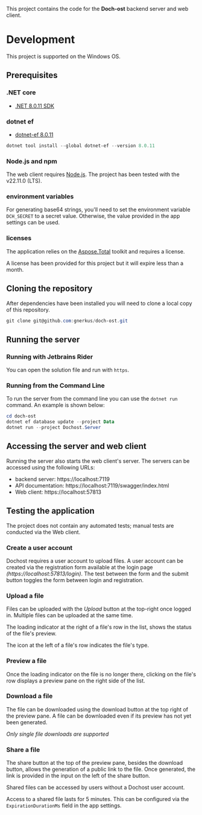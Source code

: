 ﻿This project contains the code for the **Doch-ost** backend server and web client.

# Development

This project is supported on the Windows OS.

## Prerequisites
### .NET core
- [.NET 8.0.11 SDK](https://versionsof.net/core/8.0/8.0.11/)
### dotnet ef
- [dotnet-ef 8.0.11](https://www.nuget.org/packages/dotnet-ef/8.0.11)
```powershell
dotnet tool install --global dotnet-ef --version 8.0.11
```
### Node.js and npm
The web client requires [Node.js](https://nodejs.org/en/download/package-manager). The project
has been tested with the v22.11.0 (LTS).

### environment variables
For generating base64 strings, you'll need to set the environment variable `DCH_SECRET` to a 
secret value. Otherwise, the value provided in the app settings can be used.

### licenses
The application relies on the [Aspose.Total](https://www.nuget.org/packages/Aspose.Total) 
toolkit and requires a license.

A license has been provided for this project but it will expire less than a month.

## Cloning the repository
After dependencies have been installed you will need to clone a local copy of this repository.

```powershell
git clone git@github.com:gnerkus/doch-ost.git
```

## Running the server
### Running with Jetbrains Rider
You can open the solution file and run with `https`.

### Running from the Command Line
To run the server from the command line you can use the `dotnet run` command. An example is 
shown below:
```powershell
cd doch-ost
dotnet ef database update --project Data
dotnet run --project Dochost.Server
```

## Accessing the server and web client
Running the server also starts the web client's server. The servers can be accessed using the 
following URLs:
- backend server: https://localhost:7119
- API documentation: https://localhost:7119/swagger/index.html
- Web client: https://localhost:57813

## Testing the application
The project does not contain any automated tests; manual tests are conducted via the Web client.

### Create a user account
Dochost requires a user account to upload files. A user account can be created via the 
registration form available at the login page _(https://localhost:57813/login)_. The test 
between the form and the submit button toggles the form between login and registration.

### Upload a file
Files can be uploaded with the _Upload_ button at the top-right once logged in. Multiple files 
can be uploaded at the same time.

The loading indicator at the right of a file's row in the list, shows the status of the file's 
preview.

The icon at the left of a file's row indicates the file's type.

### Preview a file
Once the loading indicator on the file is no longer there, clicking on the file's row displays 
a preview pane on the right side of the list.

### Download a file
The file can be downloaded using the download button at the top right of the preview pane. A 
file can be downloaded even if its preview has not yet been generated.

_Only single file downloads are supported_

### Share a file
The share button at the top of the preview pane, besides the download button, allows the 
generation of a public link to the file. Once generated, the link is provided in the input on 
the left of the share button.

Shared files can be accessed by users without a Dochost user account.

Access to a shared file lasts for 5 minutes. This can be configured via the 
`ExpirationDurationMs` field in the app settings.